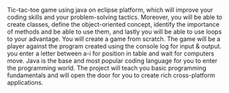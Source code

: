 
Tic-tac-toe game using java on eclipse platform, which will improve your coding skills and your problem-solving tactics. Moreover, you will be able to create classes, define the object-oriented concept, identify the importance of methods and be able to use them, and lastly you will be able to use loops to your advantage. You will create a game from scratch. The game will be a player against the program created using the console log for input & output. you enter a letter between a-i for position in table and wait for computers move.
Java is the base and most popular coding language for you to enter the programming world. The project will teach you basic programming fundamentals and will open the door for you to create rich cross-platform applications.
